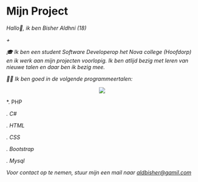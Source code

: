 # Mijn Project

*Hallo👋, ik ben Bisher Aldhni (18)*

*+*

*🎓 Ik ben een student Software Developerop het Nova college (Hoofdorp) en ik werk aan mijn projecten voorlopig. Ik ben atlijd bezig met leren van nieuwe talen en daar ben ik bezig mee.*

*👨‍💻 Ik ben goed in de volgende programmeertalen:*

<p align="center">
<img src="https://img.shields.io/badge/php-%23777BB4.svg?style=for-the-badge&logo=php&logoColor=white">
</p>


*. PHP 

*. C#*

*. HTML*

*. CSS*

*. Bootstrap*

*. Mysql*

*Voor contact op te nemen, stuur mijn een mail naar aldbisher@gamil.com*
